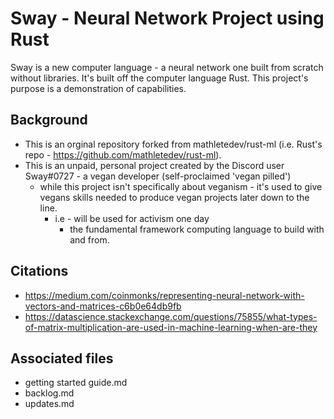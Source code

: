 # Sway - Neural Network Project using Rust
Sway is a new computer language - a neural network one built from scratch without libraries. It's built off the computer language Rust. This project's purpose is a demonstration of capabilities.

## Background
* This is an orginal repository forked from mathletedev/rust-ml (i.e. Rust's repo - https://github.com/mathletedev/rust-ml). 
* This is an unpaid, personal project created by the Discord user Sway#0727 - a vegan developer (self-proclaimed 'vegan pilled')
  * while this project isn't specifically about veganism - it's used to give vegans skills needed to produce vegan projects later down to the line.
    * i.e - will be used for activism one day
      * the fundamental framework computing language to build with and from.

## Citations
* https://medium.com/coinmonks/representing-neural-network-with-vectors-and-matrices-c6b0e64db9fb
* https://datascience.stackexchange.com/questions/75855/what-types-of-matrix-multiplication-are-used-in-machine-learning-when-are-they

## Associated files
* getting started guide.md
* backlog.md
* updates.md
